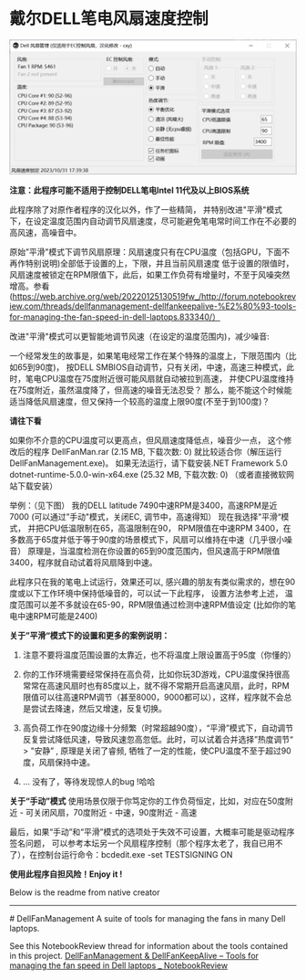 # 戴尔DELL笔电风扇速度控制

<img src="DellFanMan.png" />

**注意：此程序可能不适用于控制DELL笔电Intel 11代及以上BIOS系统**

此程序除了对原作者程序的汉化以外，作了一些精简，
并特别改进"平滑"模式下，在设定温度范围内自动调节风扇速度，尽可能避免笔电常时间工作在不必要的高风速，高噪音中。

原始”平滑"模式下调节风扇原理：风扇速度只有在CPU温度（包括GPU，下面不再作特别说明)全部低于设置的上，下限，并且当前风扇速度
低于设置的限值时，风扇速度被锁定在RPM限值下，此后，如果工作负荷有增量时，不至于风噪突然增高。参看(https://web.archive.org/web/20220125130519fw_/http://forum.notebookreview.com/threads/dellfanmanagement-dellfankeepalive-%E2%80%93-tools-for-managing-the-fan-speed-in-dell-laptops.833340/）

改进"平滑"模式可以更智能地调节风速（在设定的温度范围内)，减少噪音: 

一个经常发生的故事是，如果笔电经常工作在某个特殊的温度上，下限范围内（比如65到90度)，
按DELL SMBIOS自动调节，只有关闭，中速，高速三种模式，此时，笔电CPU温度在75度附近很可能风扇就自动被拉到高速，
并使CPU温度维持在75度附近，虽然温度降了，但高速的噪音无法忍受？
那么，能不能这个时候能适当降低风扇速度，但又保持一个较高的温度上限90度(不至于到100度)？

**请往下看**

如果你不介意的CPU温度可以更高点，但风扇速度降低点，噪音少一点，
这个修改后的程序  DellFanMan.rar (2.15 MB, 下载次数: 0) 就比较适合你（解压运行DellFanManagement.exe)。
如果无法运行，请下载安装.NET Framework 5.0    dotnet-runtime-5.0.0-win-x64.exe (25.32 MB, 下载次数: 0) （或者直接微软网站下载安装）

举例：（见下图）
我的DELL latitude 7490中速RPM是3400，高速RPM是近7000 (可以通过”手动"模式，关闭EC, 调节中，高速得知）
现在我选择”平滑“模式， 并把CPU低温限制在65，高温限制在90，
RPM限值在中速RPM 3400，在多数高于65度并低于等于90度的场景模式下，风扇可以维持在中速（几乎很小噪音）
原理是，当温度检测在你设置的65到90度范围内，但风速高于RPM限值 3400，程序就自动试着将风扇降到中速。



此程序只在我的笔电上试运行，效果还可以, 感兴趣的朋友有类似需求的，想在90度或以下工作环境中保持低噪音的，可以试一下此程序，
设置方法参考上述， 温度范围可以差不多就设在65-90，RPM限值通过检测中速RPM值设定 (比如你的笔电中速RPM可能是2400)

**关于”平滑“模式下的设置和更多的案例说明：**
1. 注意不要将温度范围设置的太靠近，也不将温度上限设置高于95度（你懂的）

2. 你的工作环境需要经常保持在高负荷，比如你玩3D游戏，CPU温度保持很高常常在高速风扇时也有85度以上，就不得不常期开启高速风扇，此时，RPM限值可以往高速RPM调节（甚至8000，9000都可以），这样，程序就不会总是尝试去降速，然后又增速，反复切换。

3. 高负荷工作在90度边缘十分频繁（时常超越90度），“平滑”模式下，自动调节反复尝试降低风速，导致风速忽高忽低。此时，可以试着合并选择”热度调节“ > "安静” , 原理是关闭了睿频, 牺牲了一定的性能，使CPU温度不至于超过90度，风扇保持中速。


4. ... 没有了，等待发现惊人的bug !哈哈

**关于“手动”模式**
使用场景仅限于你笃定你的工作负荷恒定，比如，对应在50度附近 - 可关闭风扇，70度附近 - 中速，90度附近 - 高速

最后，如果“手动”和“平滑”模式的选项处于失效不可设置，大概率可能是驱动程序签名问题，
可以参考本坛另一个风扇程序控制（那个程序太老了，我自已用不了），在控制台运行命令：bcdedit.exe -set TESTSIGNING ON

**使用此程序自担风险！Enjoy it !**

Below is the readme from native creator
<hr />
# DellFanManagement
A suite of tools for managing the fans in many Dell laptops.

See this NotebookReview thread for information about the tools contained in this project.
[DellFanManagement & DellFanKeepAlive – Tools for managing the fan speed in Dell laptops _ NotebookReview](https://web.archive.org/web/20220125130519fw_/http://forum.notebookreview.com/threads/dellfanmanagement-dellfankeepalive-%E2%80%93-tools-for-managing-the-fan-speed-in-dell-laptops.833340/)
